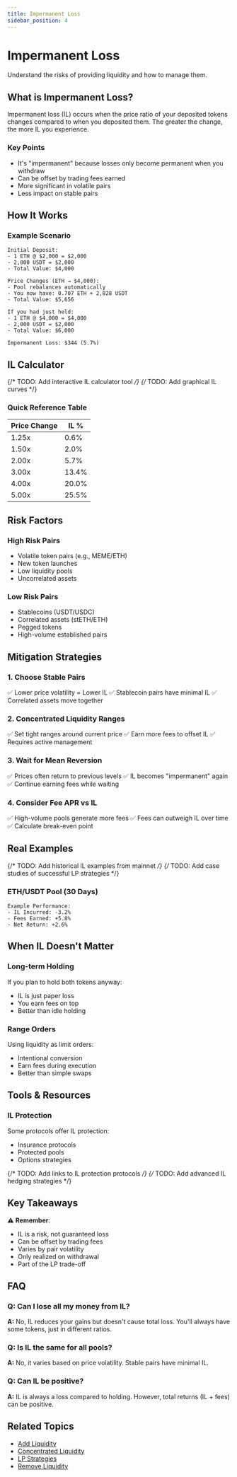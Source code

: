 ```yaml
---
title: Impermanent Loss
sidebar_position: 4
---
```


# Impermanent Loss

Understand the risks of providing liquidity and how to manage them.

## What is Impermanent Loss?

Impermanent loss (IL) occurs when the price ratio of your deposited tokens changes compared to when you deposited them. The greater the change, the more IL you experience.

### Key Points
- It's "impermanent" because losses only become permanent when you withdraw
- Can be offset by trading fees earned
- More significant in volatile pairs
- Less impact on stable pairs

## How It Works

### Example Scenario
```
Initial Deposit:
- 1 ETH @ $2,000 = $2,000
- 2,000 USDT = $2,000
- Total Value: $4,000

Price Changes (ETH → $4,000):
- Pool rebalances automatically
- You now have: 0.707 ETH + 2,828 USDT
- Total Value: $5,656

If you had just held:
- 1 ETH @ $4,000 = $4,000
- 2,000 USDT = $2,000
- Total Value: $6,000

Impermanent Loss: $344 (5.7%)
```

## IL Calculator

{/* TODO: Add interactive IL calculator tool */}
{/* TODO: Add graphical IL curves */}

### Quick Reference Table

| Price Change | IL % |
|-------------|------|
| 1.25x | 0.6% |
| 1.50x | 2.0% |
| 2.00x | 5.7% |
| 3.00x | 13.4% |
| 4.00x | 20.0% |
| 5.00x | 25.5% |

## Risk Factors

### High Risk Pairs
- Volatile token pairs (e.g., MEME/ETH)
- New token launches
- Low liquidity pools
- Uncorrelated assets

### Low Risk Pairs
- Stablecoins (USDT/USDC)
- Correlated assets (stETH/ETH)
- Pegged tokens
- High-volume established pairs

## Mitigation Strategies

### 1. Choose Stable Pairs
✅ Lower price volatility = Lower IL
✅ Stablecoin pairs have minimal IL
✅ Correlated assets move together

### 2. Concentrated Liquidity Ranges
✅ Set tight ranges around current price
✅ Earn more fees to offset IL
✅ Requires active management

### 3. Wait for Mean Reversion
✅ Prices often return to previous levels
✅ IL becomes "impermanent" again
✅ Continue earning fees while waiting

### 4. Consider Fee APR vs IL
✅ High-volume pools generate more fees
✅ Fees can outweigh IL over time
✅ Calculate break-even point

## Real Examples

{/* TODO: Add historical IL examples from mainnet */}
{/* TODO: Add case studies of successful LP strategies */}

### ETH/USDT Pool (30 Days)
```
Example Performance:
- IL Incurred: -3.2%
- Fees Earned: +5.8%
- Net Return: +2.6%
```

## When IL Doesn't Matter

### Long-term Holding
If you plan to hold both tokens anyway:
- IL is just paper loss
- You earn fees on top
- Better than idle holding

### Range Orders
Using liquidity as limit orders:
- Intentional conversion
- Earn fees during execution
- Better than simple swaps

## Tools & Resources

### IL Protection
Some protocols offer IL protection:
- Insurance protocols
- Protected pools
- Options strategies

{/* TODO: Add links to IL protection protocols */}
{/* TODO: Add advanced IL hedging strategies */}

## Key Takeaways

⚠️ **Remember**:
- IL is a risk, not guaranteed loss
- Can be offset by trading fees
- Varies by pair volatility
- Only realized on withdrawal
- Part of the LP trade-off

## FAQ

### Q: Can I lose all my money from IL?
**A:** No, IL reduces your gains but doesn't cause total loss. You'll always have some tokens, just in different ratios.

### Q: Is IL the same for all pools?
**A:** No, it varies based on price volatility. Stable pairs have minimal IL.

### Q: Can IL be positive?
**A:** IL is always a loss compared to holding. However, total returns (IL + fees) can be positive.

## Related Topics

- [Add Liquidity](./add-liquidity)
- [Concentrated Liquidity](./concentrated-liquidity)
- [LP Strategies](./lp-strategies)
- [Remove Liquidity](./remove-liquidity)